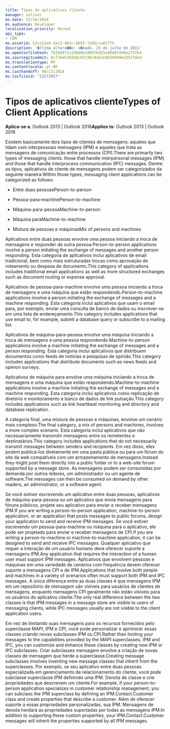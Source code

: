 ```yaml
---
title: Tipos de aplicativos cliente
manager: soliver
ms.date: 11/16/2014
ms.audience: Developer
localization_priority: Normal
api_type:
- COM
ms.assetid: 52ce22a9-3ec2-481c-bb91-7a5bcca817f5
description: '�ltima altera��o: s�bado, 23 de julho de 2011'
ms.openlocfilehash: 783b8972c29b80e1005f0d55e00487dd0e2757b4
ms.sourcegitcommit: 0cf39e5382b8c6f236c8a63c6036849ed3527ded
ms.translationtype: MT
ms.contentlocale: pt-BR
ms.lasthandoff: 08/23/2018
ms.locfileid: "22572057"
---
```

# <a name="types-of-client-applications"></a><span data-ttu-id="116e9-103">Tipos de aplicativos cliente</span><span class="sxs-lookup"><span data-stu-id="116e9-103">Types of Client Applications</span></span>

  
  
<span data-ttu-id="116e9-104">**Aplica-se a**: Outlook 2013 | Outlook 2016</span><span class="sxs-lookup"><span data-stu-id="116e9-104">**Applies to**: Outlook 2013 | Outlook 2016</span></span> 
  
<span data-ttu-id="116e9-105">Existem basicamente dois tipos de clientes de mensagens: aqueles que lidam com interpessoais mensagens (IPM) e aqueles que trata as mensagens de comunicação entre processos (CPI).</span><span class="sxs-lookup"><span data-stu-id="116e9-105">There are primarily two types of messaging clients: those that handle interpersonal messages (IPM) and those that handle interprocess communication (IPC) messages.</span></span> <span data-ttu-id="116e9-106">Dentre os tipos, aplicativos de cliente de mensagens podem ser categorizados da seguinte maneira:</span><span class="sxs-lookup"><span data-stu-id="116e9-106">Within those types, messaging client applications can be categorized as follows:</span></span>
  
- <span data-ttu-id="116e9-107">Entre duas pessoas</span><span class="sxs-lookup"><span data-stu-id="116e9-107">Person-to-person</span></span>
    
- <span data-ttu-id="116e9-108">Pessoa-para-machine</span><span class="sxs-lookup"><span data-stu-id="116e9-108">Person-to-machine</span></span>
    
- <span data-ttu-id="116e9-109">Máquina-para-pessoa</span><span class="sxs-lookup"><span data-stu-id="116e9-109">Machine-to-person</span></span>
    
- <span data-ttu-id="116e9-110">Máquina para</span><span class="sxs-lookup"><span data-stu-id="116e9-110">Machine-to-machine</span></span>
    
- <span data-ttu-id="116e9-111">Mistura de pessoas e máquinas</span><span class="sxs-lookup"><span data-stu-id="116e9-111">Mix of persons and machines</span></span>
    
<span data-ttu-id="116e9-112">Aplicativos entre duas pessoas envolve uma pessoa iniciando a troca de mensagens e responder de outra pessoa.</span><span class="sxs-lookup"><span data-stu-id="116e9-112">Person-to-person applications involve a person initiating the exchange of messages and another person responding.</span></span> <span data-ttu-id="116e9-113">Esta categoria de aplicativos inclui aplicativos de email tradicional, bem como mais estruturadas trocas como aprovação de roteamento ou despesa do documento.</span><span class="sxs-lookup"><span data-stu-id="116e9-113">This category of applications includes traditional email applications as well as more structured exchanges such as document routing or expense approval.</span></span>
  
<span data-ttu-id="116e9-114">Aplicativos de pessoa-para-machine envolve uma pessoa iniciando a troca de mensagens e uma máquina que estão respondendo.</span><span class="sxs-lookup"><span data-stu-id="116e9-114">Person-to-machine applications involve a person initiating the exchange of messages and a machine responding.</span></span> <span data-ttu-id="116e9-115">Esta categoria inclui aplicativos que usam o email para, por exemplo, enviar uma consulta de banco de dados ou inscrever-se em uma lista de endereçamento.</span><span class="sxs-lookup"><span data-stu-id="116e9-115">This category includes applications that use email to, for example, submit a database query or subscribe to a mailing list.</span></span>
  
<span data-ttu-id="116e9-116">Aplicativos de máquina-para-pessoa envolve uma máquina iniciando a troca de mensagens e uma pessoa respondendo.</span><span class="sxs-lookup"><span data-stu-id="116e9-116">Machine-to-person applications involve a machine initiating the exchange of messages and a person responding.</span></span> <span data-ttu-id="116e9-117">Esta categoria inclui aplicativos que distribuem documentos como feeds de notícias e pesquisas de opinião.</span><span class="sxs-lookup"><span data-stu-id="116e9-117">This category includes applications that distribute documents such as news feeds and opinion surveys.</span></span>
  
<span data-ttu-id="116e9-118">Aplicativos de máquina para envolve uma máquina iniciando a troca de mensagens e uma máquina que estão respondendo.</span><span class="sxs-lookup"><span data-stu-id="116e9-118">Machine-to-machine applications involve a machine initiating the exchange of messages and a machine responding.</span></span> <span data-ttu-id="116e9-119">Esta categoria inclui aplicativos como replicação de diretório e monitoramento e banco de dados de link pulsação.</span><span class="sxs-lookup"><span data-stu-id="116e9-119">This category includes applications such as link heartbeat monitoring and directory and database replication.</span></span>
  
<span data-ttu-id="116e9-120">A categoria final, uma mistura de pessoas e máquinas, envolve um cenário mais complexo.</span><span class="sxs-lookup"><span data-stu-id="116e9-120">The final category, a mix of persons and machines, involves a more complex scenario.</span></span> <span data-ttu-id="116e9-121">Esta categoria inclui aplicativos que não necessariamente transmitir mensagens entre os remetentes e destinatários.</span><span class="sxs-lookup"><span data-stu-id="116e9-121">This category includes applications that do not necessarily transmit messages between senders and recipients.</span></span> <span data-ttu-id="116e9-122">Em vez disso, eles podem publicá-los diretamente em uma pasta pública ou para um fórum do site da web compatíveis com um armazenamento de mensagens.</span><span class="sxs-lookup"><span data-stu-id="116e9-122">Instead they might post them directly into a public folder or to a web-site forum supported by a message store.</span></span> <span data-ttu-id="116e9-123">As mensagens podem ser consumidas por demanda por outros leitores, um administrador ou um agente de software.</span><span class="sxs-lookup"><span data-stu-id="116e9-123">The messages can then be consumed on demand by other readers, an administrator, or a software agent.</span></span>
  
<span data-ttu-id="116e9-124">Se você estiver escrevendo um aplicativo entre duas pessoas, aplicativos de máquina-para-pessoa ou um aplicativo que envia mensagens para fóruns públicos, projete seu aplicativo para enviar e receber mensagens IPM.</span><span class="sxs-lookup"><span data-stu-id="116e9-124">If you are writing a person-to-person application, machine-to-person application, or an application that posts messages to public forums, design your application to send and receive IPM messages.</span></span> <span data-ttu-id="116e9-125">Se você estiver escrevendo um pessoa-para-machine ou máquina para o aplicativo, ele pode ser projetado para enviar e receber mensagens de CPI.</span><span class="sxs-lookup"><span data-stu-id="116e9-125">If you are writing a person-to-machine or machine-to-machine application, it can be designed to send and receive IPC messages.</span></span> <span data-ttu-id="116e9-126">Qualquer aplicativo que requer a interação de um usuário humano deve oferecer suporte a mensagens IPM.</span><span class="sxs-lookup"><span data-stu-id="116e9-126">Any application that requires the interaction of a human user must support IPM messages.</span></span> <span data-ttu-id="116e9-127">Aplicativos que envolvem pessoas e máquinas em uma variedade de cenários com frequência devem oferecer suporte a mensagens CPI e de IPM.</span><span class="sxs-lookup"><span data-stu-id="116e9-127">Applications that involve both people and machines in a variety of scenarios often must support both IPM and IPC messages.</span></span> <span data-ttu-id="116e9-128">A única diferença entre as duas classes é que mensagens IPM em um repositório de mensagem são visíveis para usuários de clientes de mensagens, enquanto mensagens CPI geralmente não estão visíveis para os usuários do aplicativo cliente.</span><span class="sxs-lookup"><span data-stu-id="116e9-128">The only real difference between the two classes is that IPM messages in a message store are visible to users of messaging clients, while IPC messages usually are not visible to the client application users.</span></span> 
  
<span data-ttu-id="116e9-129">Em vez de limitando suas mensagens para os recursos fornecidos pelo superclasse MAPI, IPM e CPI, você pode personalizar e aprimorar essas classes criando novas subclasses IPM ou CPI.</span><span class="sxs-lookup"><span data-stu-id="116e9-129">Rather than limiting your messages to the capabilities provided by the MAPI superclasses, IPM and IPC, you can customize and enhance these classes by creating new IPM or IPC subclasses.</span></span> <span data-ttu-id="116e9-130">Criar subclasses mensagem envolve a criação de novas classes de mensagem que herde a superclasse.</span><span class="sxs-lookup"><span data-stu-id="116e9-130">Creating message subclasses involves inventing new message classes that inherit from the superclasses.</span></span> <span data-ttu-id="116e9-131">Por exemplo, se seu aplicativo entre duas pessoas especializada em gerenciamento de relacionamento do cliente, você pode subclasse superclasse IPM definindo uma IPM. Denota de classe e crie propriedades que descrevem um cliente.</span><span class="sxs-lookup"><span data-stu-id="116e9-131">For example, if your person-to-person application specializes in customer relationship management, you can subclass the IPM superclass by defining an IPM.Contact.Customer class and create properties that describe a customer.</span></span> <span data-ttu-id="116e9-132">Além de oferecer suporte a essas propriedades personalizadas, sua IPM. Mensagens de denota herdará as propriedades suportadas por todas as mensagens IPM.</span><span class="sxs-lookup"><span data-stu-id="116e9-132">In addition to supporting these custom properties, your IPM.Contact.Customer messages will inherit the properties supported by all IPM messages.</span></span>
  

